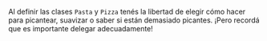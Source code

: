 Al definir las clases `Pasta` y `Pizza` tenés la libertad de elegir cómo hacer para picantear, suavizar o saber si están demasiado picantes. ¡Pero recordá que es importante delegar adecuadamente!
